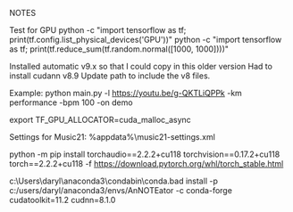 NOTES

Test for GPU
python -c "import tensorflow as tf; print(tf.config.list_physical_devices('GPU'))"
python -c "import tensorflow as tf; print(tf.reduce_sum(tf.random.normal([1000, 1000])))"

Installed automatic v9.x so that I could copy in this older version
Had to install cudann v8.9
Update path to include the v8 files.

Example:
python main.py -l https://youtu.be/g-QKTLiQPPk -km performance -bpm 100 -on demo 

export TF_GPU_ALLOCATOR=cuda_malloc_async

Settings for Music21:
%appdata%\music21-settings.xml

python -m pip install torchaudio==2.2.2+cu118 torchvision==0.17.2+cu118 torch==2.2.2+cu118 -f https://download.pytorch.org/whl/torch_stable.html

c:\Users\daryl\anaconda3\condabin\conda.bad install -p c:/users/daryl/anaconda3/envs/AnNOTEator -c conda-forge cudatoolkit=11.2 cudnn=8.1.0
